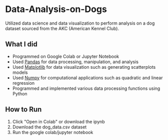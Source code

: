 # Data-Analysis-on-Dogs
Utilized data science and data visualization to perform analysis on a dog dataset sourced from the AKC (American Kennel Club).
 

## What I did
* Programmed on Google Colab or Jupyter Notebook 
* Used [Pandas](https://pandas.pydata.org/) for data processing, manipulation, and analysis
* Used [Matplotlib](https://matplotlib.org/) for data visualization such as generating scatterplots models
* Used [Numpy](https://numpy.org/) for computational applications such as quadratic and linear regression
* Programmed and implemented various data processing functions using Python


  
    
    
## How to Run 

1. Click "Open in Colab" or download the ipynb 
2. Download the dog_data.csv dataset
3. Run the google colab/jupyter notebook

